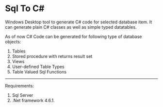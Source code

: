 # Sql To C#
Windows Desktop tool to generate C# code for selected database item.
It can generate plain C# classes as well as simple typed datatables. 

As of now C# Code can be generated for following type of database objects:
1. Tables
2. Stored procedure with returns result set
3. Views
4. User-defined Table Types
5. Table Valued Sql Functions

------------------------------------------------
Requirements:
1. Sql Server
2. .Net framework 4.6.1.
